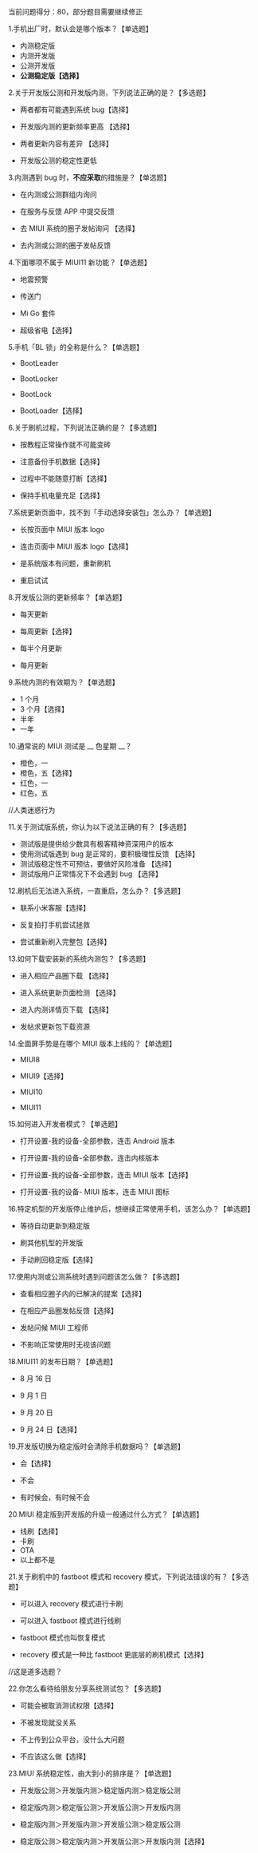 当前问题得分：80，部分题目需要继续修正

1.手机出厂时，默认会是哪个版本？【单选题】

- 内测稳定版
- 内测开发版
- 公测开发版
- **公测稳定版【选择】**

2.关于开发版公测和开发版内测，下列说法正确的是？【多选题】

- 两者都有可能遇到系统 bug【选择】

- 开发版内测的更新频率更高 【选择】

- 两者更新内容有差异 【选择】

- 开发版公测的稳定性更低

3.内测遇到 bug 时，**不应采取**的措施是？【单选题】

- 在内测或公测群组内询问

- 在服务与反馈 APP 中提交反馈

- 去 MIUI 系统的圈子发帖询问 【选择】

- 去内测或公测的圈子发帖反馈

4.下面哪项不属于 MIUI11 新功能？【单选题】

- 地震预警

- 传送门

- Mi Go 套件

- 超级省电【选择】

5.手机「BL 锁」的全称是什么？【单选题】

- BootLeader

- BootLocker

- BootLock

- BootLoader【选择】

6.关于刷机过程，下列说法正确的是？【多选题】

- 按教程正常操作就不可能变砖

- 注意备份手机数据【选择】

- 过程中不能随意打断【选择】

- 保持手机电量充足【选择】

7.系统更新页面中，找不到「手动选择安装包」怎么办？【单选题】

- 长按页面中 MIUI 版本 logo

- 连击页面中 MIUI 版本 logo【选择】

- 是系统版本有问题，重新刷机

- 重启试试

8.开发版公测的更新频率？【单选题】

- 每天更新

- 每周更新【选择】

- 每半个月更新

- 每月更新

9.系统内测的有效期为？【单选题】

- 1 个月
- 3 个月【选择】
- 半年
- 一年

10.通常说的 MIUI 测试是 __ 色星期 __？

- 橙色，一
- 橙色，五【选择】
- 红色，一
- 红色，五

//人类迷惑行为

11.关于测试版系统，你认为以下说法正确的有？【多选题】

- 测试版是提供给少数具有极客精神资深用户的版本
- 使用测试版遇到 bug 是正常的，要积极理性反馈 【选择】
- 测试版稳定性不可预估，要做好风险准备 【选择】
- 测试版用户正常情况下不会遇到 bug 【选择】

12.刷机后无法进入系统，一直重启，怎么办？【多选题】

- 联系小米客服【选择】

- 反复拍打手机尝试拯救

- 尝试重新刷入完整包【选择】

13.如何下载安装新的系统内测包？【多选题】

- 进入相应产品圈下载 【选择】

- 进入系统更新页面检测 【选择】

- 进入内测详情页下载 【选择】

- 发帖求更新包下载资源

14.全面屏手势是在哪个 MIUI 版本上线的？【单选题】

- MIUI8

- MIUI9【选择】

- MIUI10

- MIUI11

15.如何进入开发者模式？【单选题】

- 打开设置-我的设备-全部参数，连击 Android 版本

- 打开设置-我的设备-全部参数，连击内核版本

- 打开设置-我的设备-全部参数，连击 MIUI 版本【选择】

- 打开设置-我的设备- MIUI 版本，连击 MIUI 图标

16.特定机型的开发版停止维护后，想继续正常使用手机，该怎么办？【单选题】

- 等待自动更新到稳定版

- 刷其他机型的开发版

- 手动刷回稳定版【选择】

17.使用内测或公测系统时遇到问题该怎么做？【多选题】

- 查看相应圈子内的已解决的提案【选择】

- 在相应产品圈发帖反馈【选择】

- 发帖问候 MIUI 工程师

- 不影响正常使用时无视该问题

18.MIUI11 的发布日期？【单选题】

- 8 月 16 日

- 9 月 1 日

- 9 月 20 日

- 9 月 24 日【选择】

19.开发版切换为稳定版时会清除手机数据吗？【单选题】

- 会【选择】

- 不会

- 有时候会，有时候不会

20.MIUI 稳定版到开发版的升级一般通过什么方式？【单选题】

- 线刷【选择】
- 卡刷
- OTA
- 以上都不是

21.关于刷机中的 fastboot 模式和 recovery 模式，下列说法错误的有？【多选题】

- 可以进入 recovery 模式进行卡刷

- 可以进入 fastboot 模式进行线刷

- fastboot 模式也叫恢复模式

- recovery 模式是一种比 fastboot 更底层的刷机模式【选择】

//这是道多选题？

22.你怎么看待给朋友分享系统测试包？【多选题】

- 可能会被取消测试权限【选择】

- 不被发现就没关系

- 不上传到公众平台，没什么大问题

- 不应该这么做【选择】

23.MIUI 系统稳定性，由大到小的排序是？【单选题】

- 开发版公测＞开发版内测＞稳定版内测＞稳定版公测

- 稳定版内测＞稳定版公测＞开发版公测＞开发版内测

- 稳定版内测＞开发版内测＞开发版公测＞稳定版公测

- 稳定版公测＞稳定版内测＞开发版公测＞开发版内测【选择】